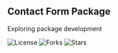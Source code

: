 ## Contact Form Package
Exploring package development

![License](https://img.shields.io/github/license/Nazmul7989/contact-package)
![Forks](https://img.shields.io/github/forks/Nazmul7989/contact-package?style=flat-square&labelColor=purple&color=red)
![Stars](https://img.shields.io/github/stars/Nazmul7989/contact-package?style=flat-square&label=Stars)


